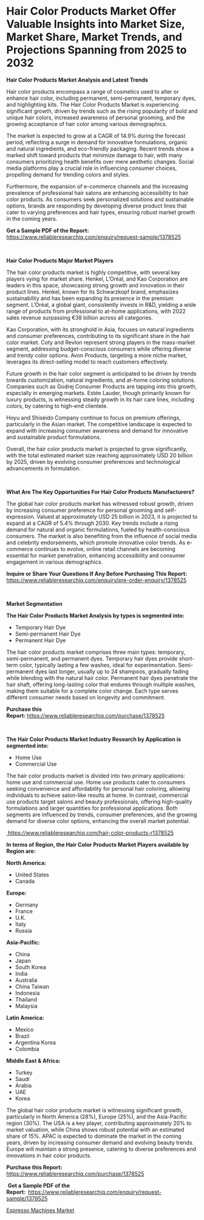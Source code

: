 <p><h1>Hair Color Products Market Offer Valuable Insights into Market Size, Market Share, Market Trends, and Projections Spanning from 2025 to 2032</h1></p><p><strong>Hair Color Products Market Analysis and Latest Trends</strong></p>
<p><p>Hair color products encompass a range of cosmetics used to alter or enhance hair color, including permanent, semi-permanent, temporary dyes, and highlighting kits. The Hair Color Products Market is experiencing significant growth, driven by trends such as the rising popularity of bold and unique hair colors, increased awareness of personal grooming, and the growing acceptance of hair color among various demographics.</p><p>The market is expected to grow at a CAGR of 14.9% during the forecast period, reflecting a surge in demand for innovative formulations, organic and natural ingredients, and eco-friendly packaging. Recent trends show a marked shift toward products that minimize damage to hair, with many consumers prioritizing health benefits over mere aesthetic changes. Social media platforms play a crucial role in influencing consumer choices, propelling demand for trending colors and styles.</p><p>Furthermore, the expansion of e-commerce channels and the increasing prevalence of professional hair salons are enhancing accessibility to hair color products. As consumers seek personalized solutions and sustainable options, brands are responding by developing diverse product lines that cater to varying preferences and hair types, ensuring robust market growth in the coming years.</p></p>
<p><strong>Get a Sample PDF of the Report:&nbsp;</strong> <a href="https://www.reliableresearchiq.com/enquiry/request-sample/1378525?utm_campaign=2810&utm_medium=2&utm_source=Github&utm_content=ia&utm_term=04042025&utm_id=hair-color-products">https://www.reliableresearchiq.com/enquiry/request-sample/1378525</a></p>
<p>&nbsp;</p>
<p><strong>Hair Color Products Major Market Players</strong></p>
<p><p>The hair color products market is highly competitive, with several key players vying for market share. Henkel, L’Oréal, and Kao Corporation are leaders in this space, showcasing strong growth and innovation in their product lines. Henkel, known for its Schwarzkopf brand, emphasizes sustainability and has been expanding its presence in the premium segment. L’Oréal, a global giant, consistently invests in R&D, yielding a wide range of products from professional to at-home applications, with 2022 sales revenue surpassing €38 billion across all categories.</p><p>Kao Corporation, with its stronghold in Asia, focuses on natural ingredients and consumer preferences, contributing to its significant share in the hair color market. Coty and Revlon represent strong players in the mass-market segment, addressing budget-conscious consumers while offering diverse and trendy color options. Avon Products, targeting a more niche market, leverages its direct-selling model to reach customers effectively.</p><p>Future growth in the hair color segment is anticipated to be driven by trends towards customization, natural ingredients, and at-home coloring solutions. Companies such as Godrej Consumer Products are tapping into this growth, especially in emerging markets. Estée Lauder, though primarily known for luxury products, is witnessing steady growth in its hair care lines, including colors, by catering to high-end clientele.</p><p>Hoyu and Shiseido Company continue to focus on premium offerings, particularly in the Asian market. The competitive landscape is expected to expand with increasing consumer awareness and demand for innovative and sustainable product formulations.</p><p>Overall, the hair color products market is projected to grow significantly, with the total estimated market size reaching approximately USD 20 billion by 2025, driven by evolving consumer preferences and technological advancements in formulation.</p></p>
<p>&nbsp;</p>
<p><strong>What Are The Key Opportunities For Hair Color Products Manufacturers?</strong></p>
<p><p>The global hair color products market has witnessed robust growth, driven by increasing consumer preference for personal grooming and self-expression. Valued at approximately USD 25 billion in 2023, it is projected to expand at a CAGR of 5.4% through 2030. Key trends include a rising demand for natural and organic formulations, fueled by health-conscious consumers. The market is also benefiting from the influence of social media and celebrity endorsements, which promote innovative color trends. As e-commerce continues to evolve, online retail channels are becoming essential for market penetration, enhancing accessibility and consumer engagement in various demographics.</p></p>
<p><strong>Inquire or Share Your Questions If Any Before Purchasing This Report:</strong> <a href="https://www.reliableresearchiq.com/enquiry/pre-order-enquiry/1378525?utm_campaign=2810&utm_medium=2&utm_source=Github&utm_content=ia&utm_term=04042025&utm_id=hair-color-products">https://www.reliableresearchiq.com/enquiry/pre-order-enquiry/1378525</a></p>
<p>&nbsp;</p>
<p><strong>Market Segmentation</strong></p>
<p><strong>The Hair Color Products Market Analysis by types is segmented into:</strong></p>
<p><ul><li>Temporary Hair Dye</li><li>Semi-permanent Hair Dye</li><li>Permanent Hair Dye</li></ul></p>
<p><p>The hair color products market comprises three main types: temporary, semi-permanent, and permanent dyes. Temporary hair dyes provide short-term color, typically lasting a few washes, ideal for experimentation. Semi-permanent dyes last longer, usually up to 24 shampoos, gradually fading while blending with the natural hair color. Permanent hair dyes penetrate the hair shaft, offering long-lasting color that endures through multiple washes, making them suitable for a complete color change. Each type serves different consumer needs based on longevity and commitment.</p></p>
<p><strong>Purchase this Report:&nbsp;</strong><a href="https://www.reliableresearchiq.com/purchase/1378525?utm_campaign=2810&utm_medium=2&utm_source=Github&utm_content=ia&utm_term=04042025&utm_id=hair-color-products">https://www.reliableresearchiq.com/purchase/1378525</a></p>
<p>&nbsp;</p>
<p><strong>The Hair Color Products Market Industry Research by Application is segmented into:</strong></p>
<p><ul><li>Home Use</li><li>Commercial Use</li></ul></p>
<p><p>The hair color products market is divided into two primary applications: home use and commercial use. Home use products cater to consumers seeking convenience and affordability for personal hair coloring, allowing individuals to achieve salon-like results at home. In contrast, commercial use products target salons and beauty professionals, offering high-quality formulations and larger quantities for professional applications. Both segments are influenced by trends, consumer preferences, and the growing demand for diverse color options, enhancing the overall market potential.</p></p>
<p><a href="https://www.reliableresearchiq.com/hair-color-products-r1378525?utm_campaign=2810&utm_medium=2&utm_source=Github&utm_content=ia&utm_term=04042025&utm_id=hair-color-products">&nbsp;https://www.reliableresearchiq.com/hair-color-products-r1378525</a></p>
<p><strong>In terms of Region, the Hair Color Products Market Players available by Region are:</strong></p>
<p>
    <p> <strong> North America: </strong>
        <ul>
            <li>United States</li>
            <li>Canada</li>
        </ul>
        </p> 
    <p> <strong> Europe: </strong>
        <ul>
            <li>Germany</li>
            <li>France</li>
            <li>U.K.</li>
            <li>Italy</li>
            <li>Russia</li>
        </ul>
        </p> 
    <p> <strong> Asia-Pacific: </strong>
        <ul>
            <li>China</li>
            <li>Japan</li>
            <li>South Korea</li>
            <li>India</li>
            <li>Australia</li>
            <li>China Taiwan</li>
            <li>Indonesia</li>
            <li>Thailand</li>
            <li>Malaysia</li>
        </ul>
        </p> 
    <p> <strong> Latin America: </strong>
        <ul>
            <li>Mexico</li>
            <li>Brazil</li>
            <li>Argentina Korea</li>
            <li>Colombia</li>
        </ul>
        </p> 
    <p> <strong> Middle East & Africa: </strong>
        <ul>
            <li>Turkey</li>
            <li>Saudi</li>
            <li>Arabia</li>
            <li>UAE</li>
            <li>Korea</li>
        </ul>
    </p>
    </p>
<p><p>The global hair color products market is witnessing significant growth, particularly in North America (28%), Europe (25%), and the Asia-Pacific region (30%). The USA is a key player, contributing approximately 20% to market valuation, while China shows robust potential with an estimated share of 15%. APAC is expected to dominate the market in the coming years, driven by increasing consumer demand and evolving beauty trends. Europe will maintain a strong presence, catering to diverse preferences and innovations in hair color products.</p></p>
<p><strong>Purchase this Report: </strong><a href="https://www.reliableresearchiq.com/purchase/1378525?utm_campaign=2810&utm_medium=2&utm_source=Github&utm_content=ia&utm_term=04042025&utm_id=hair-color-products">https://www.reliableresearchiq.com/purchase/1378525</a></p>
<p>&nbsp;<strong>Get a Sample PDF of the Report:&nbsp;&nbsp;</strong><a href="https://www.reliableresearchiq.com/enquiry/request-sample/1378525?utm_campaign=2810&utm_medium=2&utm_source=Github&utm_content=ia&utm_term=04042025&utm_id=hair-color-products">https://www.reliableresearchiq.com/enquiry/request-sample/1378525</a></p>
<p><strong></strong></p>
<p><p><a href="https://github.com/sadimsamid/Market-Research-Report-List-1/blob/main/espresso-machines-market.md?utm_campaign=2810&utm_medium=2&utm_source=Github&utm_content=ia&utm_term=04042025&utm_id=hair-color-products">Espresso Machines Market</a></p></p>